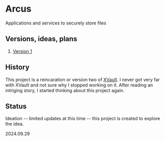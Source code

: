 # Arcus
Applications and services to securely store files

## Versions, ideas, plans
1. [Version 1](docs/V1_Plan.md)  

## History
This project is a reincaration or version two of [XVault](https://github.com/tatmanblue/xvault).  I never got very far with XVault and not sure why I stopped working on it.  After reading an 
intriging story, I started thinking about this project again.


## Status
Ideation -- limited updates at this time -- this project is created to explore the idea.  

2024.09.29
